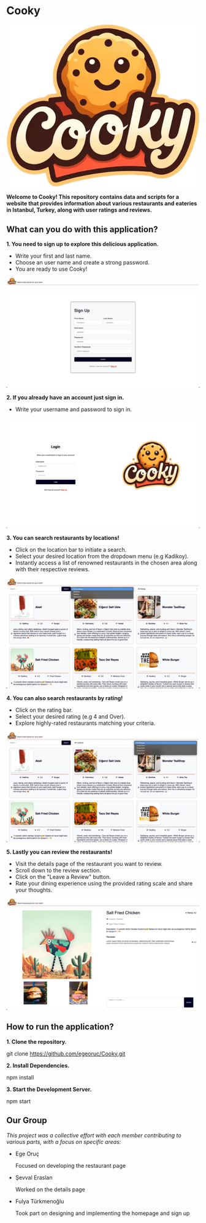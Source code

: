 # Cooky

![Cooky Logo](images/Konu.png)

**Welcome to Cooky! This repository contains data and scripts for a website that provides information about various restaurants and eateries in Istanbul, Turkey, along with user ratings and reviews.**

## What can you do with this application?

**1. You need to sign up to explore this delicious application.**

* Write your first and last name.
* Choose an user name and create a strong password.
* You are ready to use Cooky!

![Signup Image](images/readme/signupImage.jpg)


**2. If you already have an account just sign in.**
* Write your username and password to sign in.

![Signin Image](images/readme/singin.jpg)


**3. You can search restaurants by locations!**
   
* Click on the location bar to initiate a search.
* Select your desired location from the dropdown menu (e.g Kadikoy).
* Instantly access a list of renowned restaurants in the chosen area along with their respective reviews.

![Location Search Image](images/readme/location.jpg)


**4. You can also search restaurants by rating!**
   
* Click on the rating bar.
* Select your desired rating (e.g 4 and Over).
* Explore highly-rated restaurants matching your criteria.

![Rating Search Image](images/readme/rating.jpg)  


**5. Lastly you can review the restaurants!**
   
* Visit the details page of the restaurant you want to review.
* Scroll down to the review section.
* Click on the "Leave a Review" button.
* Rate your dining experience using the provided rating scale and share your thoughts.

![Rating Search Image](images/readme/review.jpg)  


## How to run the application?

**1. Clone the repository.**

git clone https://github.com/egeoruc/Cooky.git


**2. Install Dependencies.**

npm install


**3. Start the Development Server.**

npm start


## Our Group

_This project was a collective effort with each member contributing to various parts, with a focus on specific areas:_

* Ege Oruç
  
  Focused on developing the restaurant page
  
* Şevval Eraslan
  
  Worked on the details page
  
* Fulya Türkmenoğlu
  
  Took part on designing and implementing the homepage and sign up  
  
